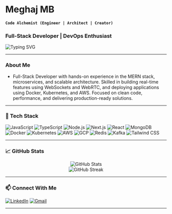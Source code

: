 # Meghaj MB

**`Code Alchemist (Engineer | Architect | Creator)`**

<h3 align="left">Full-Stack Developer | DevOps Enthusiast</h3>

<p align="left">
  <img src="https://readme-typing-svg.herokuapp.com?center=true&vCenter=true&width=500&lines=Building+Scalable+Web+Apps;Always+Learning+Something+New" alt="Typing SVG" />
</p>

---

###  About Me

- Full-Stack Developer with hands-on experience in the MERN stack, microservices, and scalable architecture. Skilled in building real-time features using WebSockets and WebRTC, and deploying applications using Docker, Kubernetes, and AWS. Focused on clean code, performance, and delivering production-ready solutions.

---

### 🧰 Tech Stack

![JavaScript](https://img.shields.io/badge/-JavaScript-black?style=flat-square&logo=javascript)
![TypeScript](https://img.shields.io/badge/-TypeScript-007acc?style=flat-square&logo=typescript)
![Node.js](https://img.shields.io/badge/-Node.js-green?style=flat-square&logo=node.js)
![Next.js](https://img.shields.io/badge/-Next.js-black?style=flat-square&logo=next.js)
![React](https://img.shields.io/badge/-React-blue?style=flat-square&logo=react)
![MongoDB](https://img.shields.io/badge/-MongoDB-4ea94b?style=flat-square&logo=mongodb)
![Docker](https://img.shields.io/badge/-Docker-2496ED?style=flat-square&logo=docker)
![Kubernetes](https://img.shields.io/badge/-Kubernetes-326ce5?style=flat-square&logo=kubernetes)
![AWS](https://img.shields.io/badge/-AWS-orange?style=flat-square&logo=amazonaws)
![GCP](https://img.shields.io/badge/-GCP-blue?style=flat-square&logo=googlecloud)
![Redis](https://img.shields.io/badge/-Redis-red?style=flat-square&logo=redis)
![Kafka](https://img.shields.io/badge/-Kafka-000000?style=flat-square&logo=apachekafka)
![Tailwind CSS](https://img.shields.io/badge/-Tailwind_CSS-38B2AC?style=flat-square&logo=tailwind-css)

---

### 📈 GitHub Stats

<p align="center">
  <img src="https://github-readme-stats.vercel.app/api?username=meghajmb&show_icons=true&theme=radical" alt="GitHub Stats" />
  <br />
  <img src="https://github-readme-streak-stats.herokuapp.com?user=meghajmb&theme=radical" alt="GitHub Streak" />
</p>

---

### 📫 Connect With Me

[![LinkedIn](https://img.shields.io/badge/-LinkedIn-blue?style=flat-square&logo=linkedin)](https://www.linkedin.com/in/meghaj-mb)
[![Gmail](https://img.shields.io/badge/-meghajmb@gmail.com-c14438?style=flat-square&logo=gmail&logoColor=white)](mailto:meghajmb2001@gmail.com)

---
